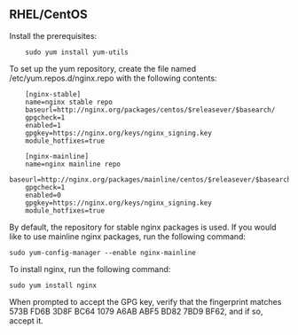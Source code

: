## RHEL/CentOS

Install the prerequisites:
```
    sudo yum install yum-utils
```
To set up the yum repository, create the file named /etc/yum.repos.d/nginx.repo with the following contents:

```
    [nginx-stable]
    name=nginx stable repo
    baseurl=http://nginx.org/packages/centos/$releasever/$basearch/
    gpgcheck=1
    enabled=1
    gpgkey=https://nginx.org/keys/nginx_signing.key
    module_hotfixes=true

    [nginx-mainline]
    name=nginx mainline repo
    baseurl=http://nginx.org/packages/mainline/centos/$releasever/$basearch/
    gpgcheck=1
    enabled=0
    gpgkey=https://nginx.org/keys/nginx_signing.key
    module_hotfixes=true
```
By default, the repository for stable nginx packages is used. If you would like to use mainline nginx packages, run the following command:

    sudo yum-config-manager --enable nginx-mainline

To install nginx, run the following command:

    sudo yum install nginx

When prompted to accept the GPG key, verify that the fingerprint matches 573B FD6B 3D8F BC64 1079 A6AB ABF5 BD82 7BD9 BF62, and if so, accept it. 